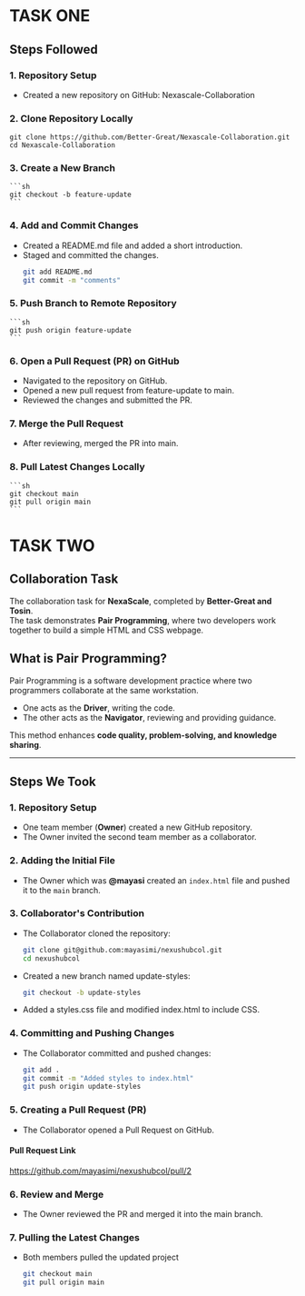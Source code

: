 # TASK ONE
## Steps Followed
### 1. Repository Setup
- Created a new repository on GitHub: Nexascale-Collaboration
### 2. Clone Repository Locally
    git clone https://github.com/Better-Great/Nexascale-Collaboration.git
    cd Nexascale-Collaboration
### 3. Create a New Branch
    ```sh
    git checkout -b feature-update
    ```
### 4. Add and Commit Changes
- Created a README.md file and added a short introduction.
- Staged and committed the changes.
    ```sh
    git add README.md
    git commit -m "comments"
    ```
### 5. Push Branch to Remote Repository
    ```sh
    git push origin feature-update
    ```
### 6. Open a Pull Request (PR) on GitHub
- Navigated to the repository on GitHub.
- Opened a new pull request from feature-update to main.
- Reviewed the changes and submitted the PR.
### 7. Merge the Pull Request
- After reviewing, merged the PR into main.
### 8.  Pull Latest Changes Locally
    ```sh
    git checkout main
    git pull origin main
    ```


# TASK TWO
## Collaboration Task 
The collaboration task for **NexaScale**, completed by **Better-Great and Tosin**.  
The task demonstrates **Pair Programming**, where two developers work together to build a simple HTML and CSS webpage.  

## What is Pair Programming?
Pair Programming is a software development practice where two programmers collaborate at the same workstation.  
- One acts as the **Driver**, writing the code.  
- The other acts as the **Navigator**, reviewing and providing guidance.  

This method enhances **code quality, problem-solving, and knowledge sharing**.

---

## Steps We Took  

### **1. Repository Setup**
- One team member (**Owner**) created a new GitHub repository.
- The Owner invited the second team member as a collaborator.

### **2. Adding the Initial File**
- The Owner  which was **@mayasi** created an `index.html` file and pushed it to the `main` branch.

### **3. Collaborator's Contribution**
- The Collaborator cloned the repository:
  ```sh
  git clone git@github.com:mayasimi/nexushubcol.git
  cd nexushubcol
  ```
- Created a new branch named update-styles:
    ```sh 
    git checkout -b update-styles
    ```
- Added a styles.css file and modified index.html to include CSS.

### 4. Committing and Pushing Changes
- The Collaborator committed and pushed changes:
    ```sh
    git add .
    git commit -m "Added styles to index.html"
    git push origin update-styles
    ```
### 5. Creating a Pull Request (PR)
- The Collaborator opened a Pull Request on GitHub.
#### Pull Request Link
https://github.com/mayasimi/nexushubcol/pull/2

### 6. Review and Merge
- The Owner reviewed the PR and merged it into the main branch.
### 7. Pulling the Latest Changes
- Both members pulled the updated project
    ```sh
    git checkout main
    git pull origin main
    ```

